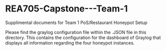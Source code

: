# REA705-Capstone---Team-1
Supplimental documents for Team 1 PoS/Restaurant Honeypot Setup

Please find the graylog configuration file within the .JSON file in this directory.
This contains the configuration for the dashboard of Graylog that displays all information regarding the four honeypot instances.

